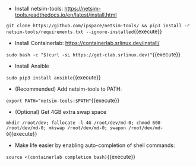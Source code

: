 * Install netsim-tools: https://netsim-tools.readthedocs.io/en/latest/install.html

`git clone https://github.com/ipspace/netsim-tools/ && pip3 install -r netsim-tools/requirements.txt --ignore-installed`{{execute}}

* Install Containerlab: https://containerlab.srlinux.dev/install/

`sudo bash -c "$(curl -sL https://get-clab.srlinux.dev)"`{{execute}}

* Install Ansible

`sudo pip3 install ansible`{{execute}}

* (Recommended) Add netsim-tools to PATH:

`export PATH="netsim-tools:$PATH"`{{execute}}

* (Optional) Get 4GB extra swap space

`mkdir /root/dev; fallocate -l 4G /root/dev/md-0; chmod 600 /root/dev/md-0; mkswap /root/dev/md-0; swapon /root/dev/md-0`{{execute}}

* Make life easier by enabling auto-completion of shell commands:

`source <(containerlab completion bash)`{{execute}}
